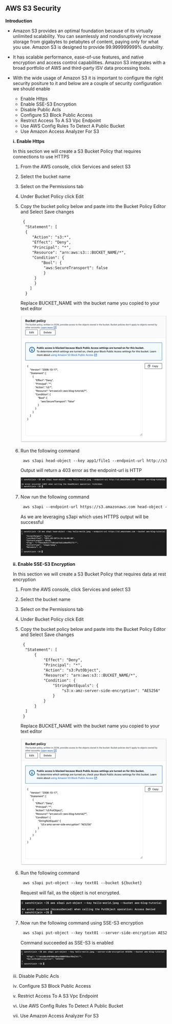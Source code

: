 ## AWS S3 Security

**Introduction**

- Amazon S3 provides an optimal foundation because of its virtually unlimited scalability. You can seamlessly and nondisruptively increase storage from gigabytes to petabytes of content, paying only for what you use. Amazon S3 is designed to provide 99.999999999% durability. 
- It has scalable performance, ease-of-use features, and native encryption and access control capabilities. Amazon S3 integrates with a broad portfolio of AWS and third-party ISV data processing tools. 
- With the wide usage of Amazon S3 it is important to configure the right security positure to it and below are a couple of security configuration we should enable
  - Enable Https
  - Enable SSE-S3 Encryption
  - Disable Public Acls
  - Configure S3 Block Public Access
  - Restrict Access To A S3 Vpc Endpoint
  - Use AWS Config Rules To Detect A Public Bucket
  - Use Amazon Access Analyzer For S3


  **i. Enable Https**

  In this section we will create a S3 Bucket Policy that requires connections to use HTTPS
   1. From the AWS console, click Services and select S3

   2. Select the bucket name

   3. Select on the Permissions tab

   4. Under Bucket Policy click Edit

   5. Copy the bucket policy below and paste into the Bucket Policy Editor and Select Save changes

           {
            "Statement": [
            {
               "Action": "s3:*",
               "Effect": "Deny",
               "Principal": "*",
               "Resource": "arn:aws:s3:::BUCKET_NAME/*",
               "Condition": {
                   "Bool": {
                    "aws:SecureTransport": false
                    }
                }
                }
              ]
            }
      
        Replace BUCKET_NAME with the bucket name you copied to your text editor
        
        <img src="images/image1.png" class="inline"/>

    6. Run the following command

       ```markdown 
        aws s3api head-object --key app1/file1 --endpoint-url http://s3.amazonaws.com --bucket ${bucket}
       ```

        Output will return a 403 error as the endpoint-url is HTTP

        <img src="images/image2.png" class="inline"/>

    7. Now run the following command

       ```markdown 
        aws s3api --endpoint-url https://s3.amazonaws.com head-object --key app1/file1 --bucket ${bucket}
       ```

        As we are leveraging s3api which uses HTTPS output will be successful 

        <img src="images/image3.png" class="inline"/>


  **ii. Enable SSE-S3 Encryption**
  
  In this section we will create a S3 Bucket Policy that requires data at rest encryption
   1. From the AWS console, click Services and select S3

   2. Select the bucket name

   3. Select on the Permissions tab

   4. Under Bucket Policy click Edit

   5. Copy the bucket policy below and paste into the Bucket Policy Editor and Select Save changes

           {
            "Statement": [
                {
                    "Effect": "Deny",
                    "Principal": "*",
                    "Action": "s3:PutObject",
                    "Resource": "arn:aws:s3:::BUCKET_NAME/*",
                    "Condition": {
                        "StringNotEquals": {
                            "s3:x-amz-server-side-encryption": "AES256"
                        }
                    }
                }
            ]
           }

        Replace BUCKET_NAME with the bucket name you copied to your text editor
        
        <img src="images/image4.png" class="inline"/>

    6. Run the following command

       ```markdown 
        aws s3api put-object --key text01 --bucket ${bucket}  
       ```

        Request will fail, as the object is not encrypted.

        <img src="images/image5.png" class="inline"/>

    7. Now run the following command using SSE-S3 encryption

       ```markdown 
        aws s3api put-object --key text01 --server-side-encryption AES256 --bucket ${bucket} 
       ```

        Command succeeded as SSE-S3 is enabled

        <img src="images/image6.png" class="inline"/>


  iii. Disable Public Acls

  iv. Configure S3 Block Public Access

  v. Restrict Access To A S3 Vpc Endpoint

  vi. Use AWS Config Rules To Detect A Public Bucket

  vii. Use Amazon Access Analyzer For S3 


